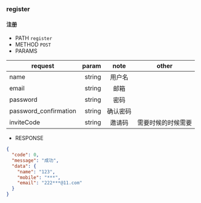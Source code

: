 ### register

#### 注册

- PATH `register`
- METHOD `POST`
- PARAMS

| request        | param    |  note  | other |
| --------   | -----:   | :----: | ---- |
|name|string| 用户名 | |
|email|string|邮箱||
|password|string|密码||
|password_confirmation|string|确认密码||
|inviteCode|string|邀请码|需要时候的时候需要|

- RESPONSE
```json
{
  "code": 0,
  "message": "成功",
  "data": {
    "name": "123",
    "mobile": "***",
    "email": "222***@11.com"
  }
}
```
